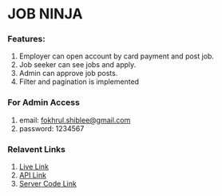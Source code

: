 # JOB NINJA

### Features:
1. Employer can open account by card payment and post job.
2. Job seeker can see jobs and apply.
3. Admin can approve job posts.
4. Filter and pagination is implemented

### For Admin Access
1. email: fokhrul.shiblee@gmail.com
2. password: 1234567
### Relavent Links
1. [Live Link](https://job-ninja-48738.web.app/)
2. [API Link](https://morning-everglades-27470.herokuapp.com/)
3. [Server Code Link](https://github.com/shiblee22/job-ninja-server)
